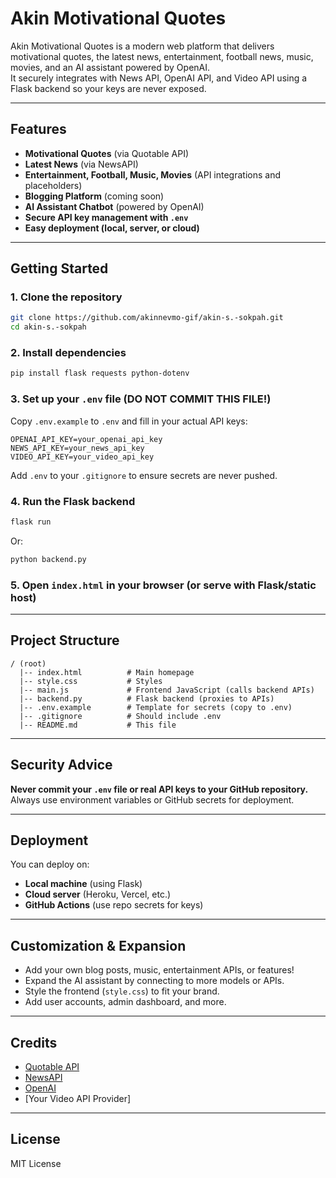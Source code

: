 # Akin Motivational Quotes

Akin Motivational Quotes is a modern web platform that delivers motivational quotes, the latest news, entertainment, football news, music, movies, and an AI assistant powered by OpenAI.  
It securely integrates with News API, OpenAI API, and Video API using a Flask backend so your keys are never exposed.

---

## Features

- **Motivational Quotes** (via Quotable API)
- **Latest News** (via NewsAPI)
- **Entertainment, Football, Music, Movies** (API integrations and placeholders)
- **Blogging Platform** (coming soon)
- **AI Assistant Chatbot** (powered by OpenAI)
- **Secure API key management with `.env`**
- **Easy deployment (local, server, or cloud)**

---

## Getting Started

### 1. Clone the repository

```bash
git clone https://github.com/akinnevmo-gif/akin-s.-sokpah.git
cd akin-s.-sokpah
```

### 2. Install dependencies

```bash
pip install flask requests python-dotenv
```

### 3. Set up your `.env` file (DO NOT COMMIT THIS FILE!)

Copy `.env.example` to `.env` and fill in your actual API keys:

```
OPENAI_API_KEY=your_openai_api_key
NEWS_API_KEY=your_news_api_key
VIDEO_API_KEY=your_video_api_key
```

Add `.env` to your `.gitignore` to ensure secrets are never pushed.

### 4. Run the Flask backend

```bash
flask run
```
Or:
```bash
python backend.py
```

### 5. Open `index.html` in your browser (or serve with Flask/static host)

---

## Project Structure

```
/ (root)
  |-- index.html          # Main homepage
  |-- style.css           # Styles
  |-- main.js             # Frontend JavaScript (calls backend APIs)
  |-- backend.py          # Flask backend (proxies to APIs)
  |-- .env.example        # Template for secrets (copy to .env)
  |-- .gitignore          # Should include .env
  |-- README.md           # This file
```

---

## Security Advice

**Never commit your `.env` file or real API keys to your GitHub repository.**  
Always use environment variables or GitHub secrets for deployment.

---

## Deployment

You can deploy on:
- **Local machine** (using Flask)
- **Cloud server** (Heroku, Vercel, etc.)
- **GitHub Actions** (use repo secrets for keys)

---

## Customization & Expansion

- Add your own blog posts, music, entertainment APIs, or features!
- Expand the AI assistant by connecting to more models or APIs.
- Style the frontend (`style.css`) to fit your brand.
- Add user accounts, admin dashboard, and more.

---

## Credits

- [Quotable API](https://github.com/lukePeavey/quotable)
- [NewsAPI](https://newsapi.org/)
- [OpenAI](https://platform.openai.com/)
- [Your Video API Provider]

---

## License

MIT License
